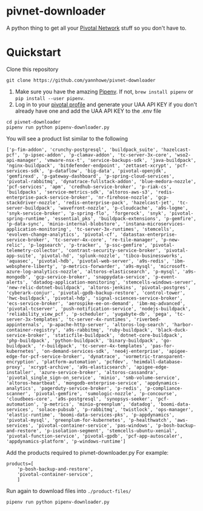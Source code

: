 # pivnet-downloader

A python thing to get all your [Pivotal Network](https://network.pivotal.io/) stuff so you don't have to.

# Quickstart
Clone this repository
```
git clone https://github.com/yannhowe/pivnet-downloader
```
1) Make sure you have the amazing [Pipenv](https://docs.pipenv.org/en/latest/). If not, `brew install pipenv` or `pip install --user pipenv`.
2) Log in to your [pivotal profile](https://network.pivotal.io/users/dashboard/edit-profile) and generate your UAA API KEY if you don't already have one and add the UAA API KEY to the .env file
```
cd pivnet-downloader
pipenv run python pipenv-downloader.py
```
You will see a product list similar to the following
```
['p-fim-addon', 'crunchy-postgresql', 'buildpack_suite', 'hazelcast-pcf', 'p-ipsec-addon', 'p-clamav-addon', 'tc-server-3x-core', 'wso2-api-manager', 'vmware-nsx-t', 'service-backups-sdk', 'java-buildpack', 'nginx-buildpack', 'bitdefender-endpoint', 'zettaset-xcrypt', 'pcf-services-sdk', 'p-dataflow', 'big-data', 'pivotal-openjdk', 'gemfirexd', 'p-gateway-dashboard', 'p-spring-cloud-services', 'pivotal-rabbitmq', 'dynatrace-fullstack-addon', 'blue-medora-nozzle', 'pcf-services', 'apm', 'credhub-service-broker', 'p-riak-cs', 'buildpacks', 'service-metrics-sdk', 'altoros-aws-s3', 'redis-enterprise-pack-service-broker', 'nr-firehose-nozzle', 'gcp-stackdriver-nozzle', 'redis-enterprise-pack', 'hazelcast-jet', 'tc-server-buildpack', 'wavefront-nozzle', 'p-cloudcache', 'a9s-logme', 'snyk-service-broker', 'p-spring-flo', 'forgerock', 'snyk', 'pivotal-spring-runtime', 'essential_pks', 'buildpack-extensions', 'p-gemfire', 'p-data-sync', 'minio-internal-blobstore', 'instana-microservices-application-monitoring', 'tc-server-3x-runtimes', 'stemcells', 'evolven-change-analytics', 'pivotal-cf', 'datastax-enterprise-service-broker', 'tc-server-4x-core', 're-tile-manager', 'p-new-relic', 'p-logsearch', 'p-tracker', 'p-ssc-gemfire', 'pivotal-telemetry-collector', 'contrast-security-service-broker', 'pivotal-app-suite', 'pivotal-hd', 'splunk-nozzle', 'tibco-businessworks', 'aquasec', 'pivotal-hdb', 'pivotal-web-server', 'a9s-redis', 'ibm-websphere-liberty', 'p-metrics-forwarder', 'a9s-mysql', 'microsoft-azure-log-analytics-nozzle', 'altoros-elasticsearch', 'p-mysql', 'a9s-mongodb', 'gcp-service-broker', 'snappydata-service', 'p-event-alerts', 'datadog-application-monitoring', 'stemcells-windows-server', 'new-relic-dotnet-buildpack', 'altoros-jenkins', 'pivotal-postgres', 'cyberark-conjur', 'pivotal-gpdb-backup-restore', 'control-tower', 'hwc-buildpack', 'pivotal-hdp', 'signal-sciences-service-broker', 'ecs-service-broker', 'aerospike-ee-on-demand', 'ibm-mq-advanced', 'pivotal-tcserver', 'push-notification-service', 'nodejs-buildpack', 'reliability_view_pcf', 'p-scheduler', 'yugabyte-db', 'pega', 'tc-server-3x-templates', 'tc-server-4x-runtimes', 'riverbed-appinternals', 'p-apache-http-server', 'altoros-log-search', 'harbor-container-registry', 'a9s-rabbitmq', 'ruby-buildpack', 'black-duck-service-broker', 'staticfile-buildpack', 'dotnet-core-buildpack', 'php-buildpack', 'python-buildpack', 'binary-buildpack', 'go-buildpack', 'r-buildpack', 'tc-server-4x-templates', 'pas-for-kubernetes', 'on-demand-services-sdk', 'neo4j-enterprise', 'apigee-edge-for-pcf-service-broker', 'dynatrace', 'vormetric-transparent-encryption', 'platform-automation', 'pcfdev', 'heimdall-database-proxy', 'xcrypt-archive', 'a9s-elasticsearch', 'apigee-edge-installer', 'azure-service-broker', 'altoros-cassandra', 'pivotal_single_sign-on_service', 'minio', 'smb-volume-service', 'altoros-heartbeat', 'mongodb-enterprise-service', 'appdynamics-analytics', 'pagerduty-service-broker', 'p-redis', 'p-compliance-scanner', 'pivotal-gemfire', 'sumologic-nozzle', 'p-concourse', 'cloudbees-core', 'a9s-postgresql', 'synopsys-seeker', 'pcf-automation', 'p-metrics', 'minio-greenplum', 'datadog', 'boomi-data-services', 'solace-pubsub', 'p-rabbitmq', 'twistlock', 'ops-manager', 'elastic-runtime', 'boomi-data-services-pks', 'p-appdynamics', 'pivotal-mysql', 'greenplum-for-kubernetes', 'p-healthwatch', 'aws-services', 'pivotal-container-service', 'pas-windows', 'p-bosh-backup-and-restore', 'p-isolation-segment', 'stemcells-ubuntu-xenial', 'pivotal-function-service', 'pivotal-gpdb', 'pcf-app-autoscaler', 'appdynamics-platform', 'p-windows-runtime']
```
Add the products required to pivnet-downloader.py
For example:
```
products=[
    'p-bosh-backup-and-restore',
    'pivotal-container-service',
    ]
```
Run again to download files into `./product-files/`
```
pipenv run python pipenv-downloader.py
```